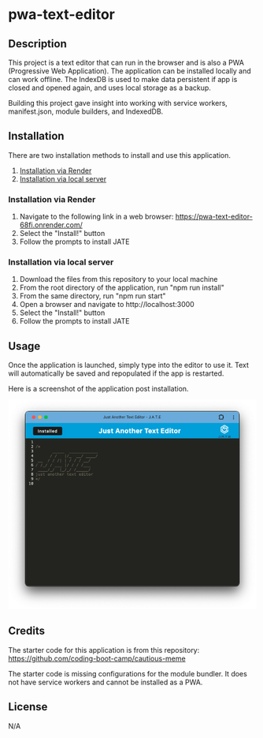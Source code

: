 # pwa-text-editor

## Description

This project is a text editor that can run in the browser and is also a PWA (Progressive Web Application).  The application can be installed locally and can work offline.   The IndexDB is used to make data persistent if app is closed and opened again, and uses local storage as a backup.

Building this project gave insight into working with service workers, manifest.json, module builders, and IndexedDB.

## Installation

There are two installation methods to install and use this application.

1.  [Installation via Render](#installation-via-render)
2.  [Installation via local server](#installation-via-local-server)

### Installation via Render

1.  Navigate to the following link in a web browser: https://pwa-text-editor-68fi.onrender.com/
2.  Select the "Install!" button
3.  Follow the prompts to install JATE

### Installation via local server

1.  Download the files from this repository to your local machine
2.  From the root directory of the application, run "npm run install"
3.  From the same directory, run "npm run start"
4.  Open a browser and navigate to http://localhost:3000
5.  Select the "Install!" button
6.  Follow the prompts to install JATE

## Usage

Once the application is launched, simply type into the editor to use it.  Text will automatically be saved and repopulated if the app is restarted.

Here is a screenshot of the application post installation.

![screenshot of application](assets/images/jateScreenshot.png)

## Credits

The starter code for this application is from this repository: https://github.com/coding-boot-camp/cautious-meme

The starter code is missing configurations for the module bundler.  It does not have service workers and cannot be installed as a PWA.

## License

N/A